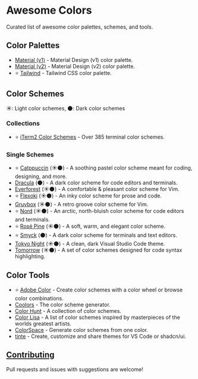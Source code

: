 # Awesome Colors

Curated list of awesome color palettes, schemes, and tools.

<!--
- Awesome Forensics
    - [Color Palettes](#color-palettes)
    - [Color Schemes](#color-schemes)
    - [Contributing](#contributing)
--->

## Color Palettes

- [Material (v1)](https://m1.material.io/style/color.html#color-color-palette) - Material Design (v1) color palette.
- [Material (v2)](https://m2.material.io/design/color/the-color-system.html) - Material Design (v2) color palette.
- ⭐️ [Tailwind](https://tailwindcss.com/docs/colors) - Tailwind CSS color palette.

## Color Schemes

☀️: Light color schemes, 🌑: Dark color schemes

### Collections

- ⭐️ [iTerm2 Color Schemes](https://iterm2colorschemes.com/) - Over 385 terminal color schemes.

### Single Schemes

- ⭐️ [Catppuccin](https://catppuccin.com/) (☀️🌑) - A soothing pastel color scheme meant for coding, designing, and more.
- [Dracula](https://draculatheme.com/) (🌑) - A dark color scheme for code editors and terminals.
- [Everforest](https://github.com/sainnhe/everforest) (☀️🌑) - A comfortable & pleasant color scheme for Vim.
- ⭐️ [Flexoki](https://stephango.com/flexoki) (☀️🌑) - An inky color scheme for prose and code.
- [Gruvbox](https://github.com/morhetz/gruvbox) (☀️🌑) - A retro groove color scheme for Vim.
- ⭐️ [Nord](https://www.nordtheme.com/) (☀️🌑) - An arctic, north-bluish color scheme for code editors and terminals.
- ⭐️ [Rosé Pine](https://rosepinetheme.com/) (☀️🌑) - A soft, warm, and elegant color scheme.
- ⭐️ [Smyck](https://color.smyck.org/) (🌑) - A dark color scheme for terminals and text editors.
- [Tokyo Night](https://github.com/tokyo-night/tokyo-night-vscode-theme) (☀️🌑) - A clean, dark Visual Studio Code theme.
- [Tomorrow](https://github.com/chriskempson/tomorrow-theme) (☀️🌑) - A set of color schemes designed for code syntax
  highlighting.

## Color Tools

- ⭐️ [Adobe Color](https://color.adobe.com/) - Create color schemes with a color wheel or browse color combinations.
- [Coolors](https://coolors.co/) - The color scheme generator.
- [Color Hunt](https://colorhunt.co/) - A collection of color schemes.
- [Color Lisa](https://colorlisa.com/) - A list of color schemes inspired by masterpieces of the worlds greatest
  artists.
- [ColorSpace](https://mycolor.space/) - Generate color schemes from one color.
- [tinte](https://tinte.railly.dev/) - Create, customize and share themes for VS Code or shadcn/ui.

## [Contributing](CONTRIBUTING.md)

Pull requests and issues with suggestions are welcome!
